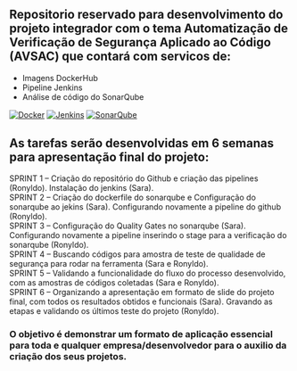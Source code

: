 ## Repositorio reservado para desenvolvimento do projeto integrador com o tema Automatização de Verificação de Segurança Aplicado ao Código (AVSAC) que contará com servicos de:

- Imagens DockerHub
- Pipeline Jenkins  
- Análise de código do SonarQube

<div style="display: inline-block">
  <a href="https://hub.docker.com/" target="_blank"><img align="center" alt="Docker" src="https://img.shields.io/badge/Docker-2496ED?style=for-the-badge&logo=docker&logoColor=white"/></a>
<!--  <a href="https://kubernetes.io/docs/" target="_blank"><img align="center" alt="Kubernetes" src="https://img.shields.io/badge/Kubernetes-326CE5?style=for-the-badge&logo=kubernetes&logoColor=white"/></a> -->
  <a href="https://www.jenkins.io/doc/" target="_blank"><img align="center" alt="Jenkins" src="https://img.shields.io/badge/Jenkins-D24939?style=for-the-badge&logo=jenkins&logoColor=black"/></a>
  <a href="https://docs.sonarqube.org/" target="_blank"><img align="center" alt="SonarQube" src="https://img.shields.io/badge/SonarQube-4E9BCD?style=for-the-badge&logo=sonarqube&logoColor=white"/></a>
</div><br>

## As tarefas serão desenvolvidas em 6 semanas para apresentação final do projeto:
SPRINT 1 – Criação do repositório do Github e criação das pipelines (Ronyldo). Instalação do jenkins (Sara). <br>
SPRINT 2 – Criação do dockerfile do sonarqube e Configuração do sonarqube ao jekins (Sara). Configurando novamente a pipeline do github (Ronyldo).<br> 
SPRINT 3 – Configuração do Quality Gates no sonarqube (Sara). Configurando novamente a pipeline inserindo o stage para a verificação do sonarqube (Ronyldo).<br> 
SPRINT 4 – Buscando códigos para amostra de teste de qualidade de segurança para rodar na ferramenta (Sara e Ronyldo). <br>
SPRINT 5 – Validando a funcionalidade do fluxo do processo desenvolvido, com as amostras de códigos coletadas (Sara e Ronyldo).<br> 
SPRINT 6 – Organizando a apresentação em formato de slide do projeto final, com todos os resultados obtidos e funcionais (Sara). Gravando as etapas e validando os últimos teste do projeto (Ronyldo).<br>

### O objetivo é demonstrar um formato de aplicação essencial para toda e qualquer empresa/desenvolvedor para o auxilio da criação dos seus projetos.
